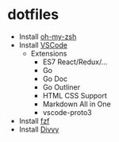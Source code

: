 # dotfiles

- Install [oh-my-zsh](https://ohmyz.sh/#install)
- Install [VSCode](https://code.visualstudio.com/download)
  - Extensions
    - ES7 React/Redux/...
    - Go
    - Go Doc
    - Go Outliner
    - HTML CSS Support
    - Markdown All in One
    - vscode-proto3
- Install [fzf](https://github.com/junegunn/fzf#using-homebrew)
- Install [Divvy](https://apps.apple.com/us/app/divvy-window-manager/id413857545?mt=12)